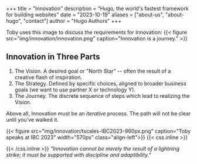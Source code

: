 +++
title = "Innovation"
description = "Hugo, the world's fastest framework for building websites"
date = "2023-10-19"
aliases = ["about-us", "about-hugo", "contact"]
author = "Hugo Authors"
+++


Toby uses this image to discuss the requirements for Innovation:
{{< figure src="img/innovation/innovation.png" caption="Innovation is a journey." >}}

## Innovation in Three Parts
 1) The Vision. A desired goal or "North Star" -- often the result of a creative flash of inspiration.
 2) The Strategy. Defined by specific choices, aligned to broader business goals (we want to use partner X or technology Y).
 3) The Journey. The discrete sequence of steps which lead to realizing the Vision.

 Above all, Innovation must be an *iterative* process. The path will not be clear until you've walked it.

{{< figure src="img/innovation/tscales-IBC2023-960px.png" caption="Toby speaks at IBC 2023" width="570px" class="align-left">}}
{{< css.inline >}}

<style>
p.canon { background: white; width: 100%; height: auto; }
</style>

{{< /css.inline >}}
*"Innovation cannot be merely the result of a lightning strike; it must be supported with discipline and adaptibility."*

